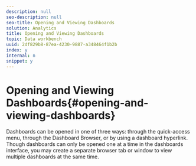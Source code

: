 ```yaml
---
description: null
seo-description: null
seo-title: Opening and Viewing Dashboards
solution: Analytics
title: Opening and Viewing Dashboards
topic: Data workbench
uuid: 2df829b8-87ea-4230-9887-a348464f1b2b
index: y
internal: n
snippet: y
---
```


# Opening and Viewing Dashboards{#opening-and-viewing-dashboards}

Dashboards can be opened in one of three ways: through the quick-access menu, through the Dashboard Browser, or by using a dashboard hyperlink. Though dashboards can only be opened one at a time in the dashboards interface, you may create a separate browser tab or window to view multiple dashboards at the same time. 
